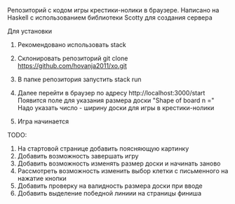 Репозиторий с кодом игры крестики-нолики в браузере. 
Написано на Haskell с использованием библиотеки Scotty для создания сервера

Для установки 
1. Рекомендовано использовать stack

2. Склонировать репозиторий
git clone https://github.com/hovanja2011/xo.git

3. В папке репозитория запустить stack run

4. Далее перейти в браузер по адресу
http://localhost:3000/start
Появится поле для указания размера доски
"Shape of board n ="
Надо указать число - ширину доски для игры в крестики-нолики

5. Игра начинается

TODO:
1. На стартовой странице добавить поясняющую картинку
2. Добавить возможность завершать игру
3. Добавить возможность изменять размер доски и начинать заново
4. Рассмотреть возможность изменить выбор клетки с письменного на нажатие кнопки
5. Добавить проверку на валидность размера доски при вводе
6. Добавить выделение победной линиии на страницы финиша